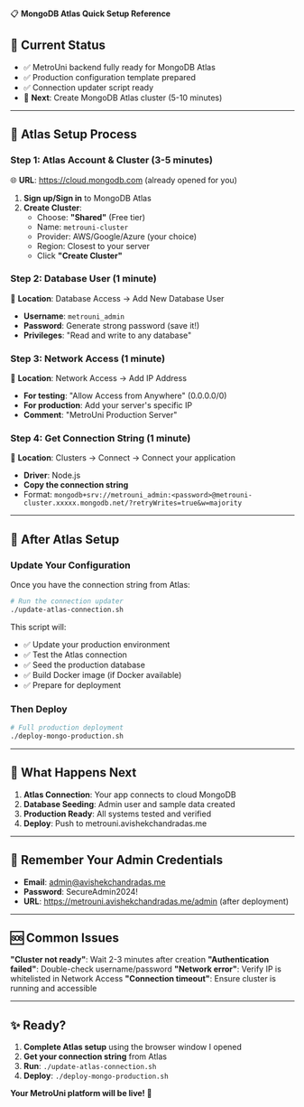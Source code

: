 📋 **MongoDB Atlas Quick Setup Reference**

## 🎯 Current Status
- ✅ MetroUni backend fully ready for MongoDB Atlas
- ✅ Production configuration template prepared
- ✅ Connection updater script ready
- 🎯 **Next**: Create MongoDB Atlas cluster (5-10 minutes)

---

## 🚀 **Atlas Setup Process**

### **Step 1: Atlas Account & Cluster** (3-5 minutes)
🌐 **URL**: https://cloud.mongodb.com (already opened for you)

1. **Sign up/Sign in** to MongoDB Atlas
2. **Create Cluster**:
   - Choose: **"Shared"** (Free tier)
   - Name: `metrouni-cluster`
   - Provider: AWS/Google/Azure (your choice)
   - Region: Closest to your server
   - Click **"Create Cluster"**

### **Step 2: Database User** (1 minute)
📍 **Location**: Database Access → Add New Database User

- **Username**: `metrouni_admin`
- **Password**: Generate strong password (save it!)
- **Privileges**: "Read and write to any database"

### **Step 3: Network Access** (1 minute)
📍 **Location**: Network Access → Add IP Address

- **For testing**: "Allow Access from Anywhere" (0.0.0.0/0)
- **For production**: Add your server's specific IP
- **Comment**: "MetroUni Production Server"

### **Step 4: Get Connection String** (1 minute)
📍 **Location**: Clusters → Connect → Connect your application

- **Driver**: Node.js
- **Copy the connection string**
- Format: `mongodb+srv://metrouni_admin:<password>@metrouni-cluster.xxxxx.mongodb.net/?retryWrites=true&w=majority`

---

## 🔧 **After Atlas Setup**

### **Update Your Configuration**
Once you have the connection string from Atlas:

```bash
# Run the connection updater
./update-atlas-connection.sh
```

This script will:
- ✅ Update your production environment
- ✅ Test the Atlas connection
- ✅ Seed the production database
- ✅ Build Docker image (if Docker available)
- ✅ Prepare for deployment

### **Then Deploy**
```bash
# Full production deployment
./deploy-mongo-production.sh
```

---

## 🎯 **What Happens Next**

1. **Atlas Connection**: Your app connects to cloud MongoDB
2. **Database Seeding**: Admin user and sample data created
3. **Production Ready**: All systems tested and verified
4. **Deploy**: Push to metrouni.avishekchandradas.me

---

## 🔐 **Remember Your Admin Credentials**
- **Email**: admin@avishekchandradas.me
- **Password**: SecureAdmin2024!
- **URL**: https://metrouni.avishekchandradas.me/admin (after deployment)

---

## 🆘 **Common Issues**

**"Cluster not ready"**: Wait 2-3 minutes after creation
**"Authentication failed"**: Double-check username/password
**"Network error"**: Verify IP is whitelisted in Network Access
**"Connection timeout"**: Ensure cluster is running and accessible

---

## ✨ **Ready?**

1. **Complete Atlas setup** using the browser window I opened
2. **Get your connection string** from Atlas
3. **Run**: `./update-atlas-connection.sh` 
4. **Deploy**: `./deploy-mongo-production.sh`

**Your MetroUni platform will be live! 🚀**
